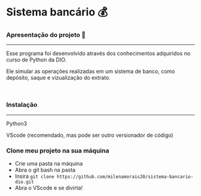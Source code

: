 # Sistema bancário 💰

### Apresentação do projeto 📇
<hr>
<p>Esse programa foi desenvolvido através dos conhecimentos adquiridos no curso de Python da DIO.</p>
<p>Ele simular as operações realizadas em um sistema de banco, como depósito, saque e vizualização do extrato.</p>

<br>

### Instalação
<hr>
<p>Python3</p>
<p>VScode (recomendado, mas pode ser outro versionador de código)</p>

### Clone meu projeto na sua máquina
<ul>
  <li>Crie uma pasta na máquina</li>
  <li>Abra o git bash na pasta</li>
  <li>Insira <code>git clone https://github.com/milenamorais20/sistema-bancario-dio.git</code></li>
  <li>Abra o VScode e se divirta!</li>
</ul>
